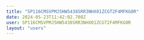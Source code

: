 ```yaml
---
title: "SP116CMSVPMJ5HW5438SRR3NHX01ZCGT2F4MFKG0R"
date: 2024-05-23T11:42:02.708Z
user: SP116CMSVPMJ5HW5438SRR3NHX01ZCGT2F4MFKG0R
layout: "users"
---
```

    